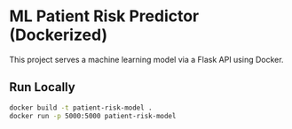 # ML Patient Risk Predictor (Dockerized)

This project serves a machine learning model via a Flask API using Docker.

## Run Locally

```bash
docker build -t patient-risk-model .
docker run -p 5000:5000 patient-risk-model

